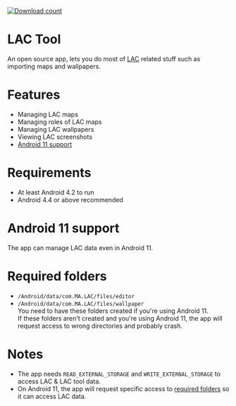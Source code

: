 [![Download count](https://img.shields.io/github/downloads/aliernfrog/lac-tool/total.svg)]()
# LAC Tool
An open source app, lets you do most of <a href="https://play.google.com/store/apps/details?id=com.MA.LAC">LAC</a> related stuff such as importing maps and wallpapers.

# Features
- Managing LAC maps
- Managing roles of LAC maps
- Managing LAC wallpapers
- Viewing LAC screenshots
- <a href="#android-11-support">Android 11 support</a>

# Requirements
- At least Android 4.2 to run
- Android 4.4 or above recommended

# Android 11 support
The app can manage LAC data even in Android 11.

# Required folders
- `/Android/data/com.MA.LAC/files/editor`
- `/Android/data/com.MA.LAC/files/wallpaper`<br />
You need to have these folders created if you're using Android 11.<br />
If these folders aren't created and you're using Android 11, the app will request access to wrong directories and probably crash.

# Notes
- The app needs `READ_EXTERNAL_STORAGE` and `WRITE_EXTERNAL_STORAGE` to access LAC & LAC tool data.
- On Android 11, the app will request specific access to <a href="#required-folders">required folders</a> so it can access LAC data.
